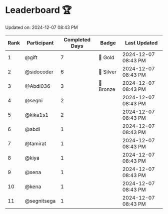 # Leaderboard 🏆

Updated on: 2024-12-07 08:43 PM

| Rank | Participant       | Completed Days | Badge      | Last Updated         |
|------|-------------------|----------------|------------|----------------------|
| 1    | @gift             | 7              | 🏅 Gold     | 2024-12-07 08:43 PM |
| 2    | @sidocoder        | 6              | 🥈 Silver   | 2024-12-07 08:43 PM |
| 3    | @Abdi036          | 3              | 🥉 Bronze   | 2024-12-07 08:43 PM |
| 4    | @segni            | 2              |            | 2024-12-07 08:43 PM |
| 5    | @kika1s1          | 2              |            | 2024-12-07 08:43 PM |
| 6    | @abdi             | 1              |            | 2024-12-07 08:43 PM |
| 7    | @tamirat          | 1              |            | 2024-12-07 08:43 PM |
| 8    | @kiya             | 1              |            | 2024-12-07 08:43 PM |
| 9    | @sena             | 1              |            | 2024-12-07 08:43 PM |
| 10   | @kena             | 1              |            | 2024-12-07 08:43 PM |
| 11   | @segnitsega       | 1              |            | 2024-12-07 08:43 PM |
